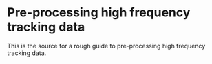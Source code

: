 # Pre-processing high frequency tracking data

This is the source for a rough guide to pre-processing high frequency tracking data.
